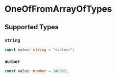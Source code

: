# OneOfFromArrayOfTypes


## Supported Types

### `string`

```typescript
const value: string = "<value>";
```

### `number`

```typescript
const value: number = 246063;
```

